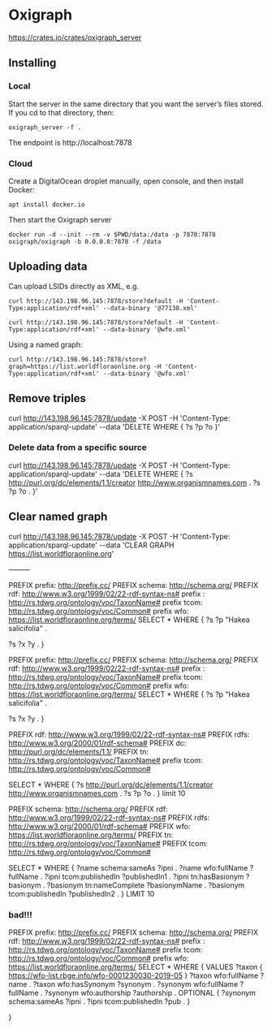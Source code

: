 # Oxigraph

https://crates.io/crates/oxigraph_server


## Installing

### Local

Start the server in the same directory that you want the server’s files stored. If you cd to that directory, then:

```oxigraph_server -f .```

The endpoint is http://localhost:7878

### Cloud

Create a DigitalOcean droplet manually, open console, and then install Docker:

```
apt install docker.io
```

Then start the Oxigraph server

```
docker run -d --init --rm -v $PWD/data:/data -p 7878:7878 oxigraph/oxigraph -b 0.0.0.0:7878 -f /data
```

## Uploading data

Can upload LSIDs directly as XML, e.g.

```
curl http://143.198.96.145:7878/store?default -H 'Content-Type:application/rdf+xml' --data-binary '@77130.xml'
```

```
curl http://143.198.96.145:7878/store?default -H 'Content-Type:application/rdf+xml' --data-binary '@wfo.xml'
```

Using a named graph:

```
curl http://143.198.96.145:7878/store?graph=https://list.worldfloraonline.org -H 'Content-Type:application/rdf+xml' --data-binary '@wfo.xml'
```

## Remove triples

curl http://143.198.96.145:7878/update -X POST -H 'Content-Type: application/sparql-update' --data 'DELETE WHERE { ?s ?p ?o }' 

### Delete data from a specific source
curl http://143.198.96.145:7878/update -X POST -H 'Content-Type: application/sparql-update' --data 'DELETE WHERE { ?s <http://purl.org/dc/elements/1.1/creator> <http://www.organismnames.com> . ?s ?p ?o .  }' 


## Clear named graph

curl http://143.198.96.145:7878/update -X POST -H 'Content-Type: application/sparql-update' --data 'CLEAR GRAPH <https://list.worldfloraonline.org>'



———


PREFIX prefix: <http://prefix.cc/>
PREFIX schema: <http://schema.org/>
PREFIX rdf: <http://www.w3.org/1999/02/22-rdf-syntax-ns#>
prefix : <http://rs.tdwg.org/ontology/voc/TaxonName#>
prefix tcom: <http://rs.tdwg.org/ontology/voc/Common#>
prefix wfo: <https://list.worldfloraonline.org/terms/>
SELECT * WHERE 
{ 
  ?s ?p "Hakea salicifolia" . 
  
  ?s ?x ?y .
}
  
PREFIX prefix: <http://prefix.cc/>
PREFIX schema: <http://schema.org/>
PREFIX rdf: <http://www.w3.org/1999/02/22-rdf-syntax-ns#>
prefix : <http://rs.tdwg.org/ontology/voc/TaxonName#>
prefix tcom: <http://rs.tdwg.org/ontology/voc/Common#>
prefix wfo: <https://list.worldfloraonline.org/terms/>
SELECT * WHERE 
{ 
  ?s ?p "Hakea salicifolia" . 
  
  ?s ?x ?y .
}
  

PREFIX rdf: <http://www.w3.org/1999/02/22-rdf-syntax-ns#>
PREFIX rdfs: <http://www.w3.org/2000/01/rdf-schema#>
PREFIX dc: <http://purl.org/dc/elements/1.1/>
PREFIX tn: <http://rs.tdwg.org/ontology/voc/TaxonName#>
prefix tcom: <http://rs.tdwg.org/ontology/voc/Common#>

SELECT * WHERE {
  ?s <http://purl.org/dc/elements/1.1/creator> <http://www.organismnames.com> .
  ?s ?p ?o . 
} 
limit 10

PREFIX schema: <http://schema.org/>
PREFIX rdf: <http://www.w3.org/1999/02/22-rdf-syntax-ns#>
PREFIX rdfs: <http://www.w3.org/2000/01/rdf-schema#>
PREFIX wfo: <https://list.worldfloraonline.org/terms/>
PREFIX tn: <http://rs.tdwg.org/ontology/voc/TaxonName#>
PREFIX tcom: <http://rs.tdwg.org/ontology/voc/Common#>

SELECT * WHERE {
  ?name schema:sameAs ?ipni .
  ?name wfo:fullName ?fullName .
  ?ipni tcom:publishedIn ?publishedIn1 . 
  ?ipni tn:hasBasionym ?basionym . 
  ?basionym tn:nameComplete ?basionymName . 
  ?basionym tcom:publishedIn ?publishedIn2 . 
} 
LIMIT 10

### bad!!!

PREFIX prefix: <http://prefix.cc/>
PREFIX schema: <http://schema.org/>
PREFIX rdf: <http://www.w3.org/1999/02/22-rdf-syntax-ns#>
prefix : <http://rs.tdwg.org/ontology/voc/TaxonName#>
prefix tcom: <http://rs.tdwg.org/ontology/voc/Common#>
prefix wfo: <https://list.worldfloraonline.org/terms/>
SELECT * WHERE 
{ 
  VALUES ?taxon { <https://wfo-list.rbge.info/wfo-0001230030-2019-05> }
  ?taxon wfo:fullName ?name .
  ?taxon wfo:hasSynonym ?synonym .
  ?synonym wfo:fullName ?fullName .
  ?synonym wfo:authorship ?authorship .
  OPTIONAL {
    ?synonym schema:sameAs ?ipni .
    ?ipni tcom:publishedIn ?pub .
  }
  
  

  
} 




